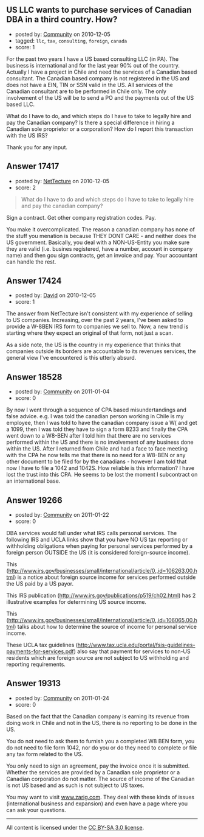 ## US LLC wants to purchase services of Canadian DBA in a third country. How?

- posted by: [Community](https://stackexchange.com/users/-1/-1-community) on 2010-12-05
- tagged: `llc`, `tax`, `consulting`, `foreign`, `canada`
- score: 1

For the past two years I have a US based consulting LLC (in PA). The business is international and for the last year 90% out of the country.
Actually I have a project in Chile and need the services of a Canadian based consultant.
The Canadian based company is not registered in the US and does not have a EIN, TIN or SSN valid in the US.
All services of the Canadian consultant are to be performed in Chile only. The only involvement of the US will be to send a PO and the payments out of the US based LLC.

What do I have to do, and which steps do I have to take to legally hire and pay the Canadian company?
Is there a special difference in hiring a Canadian sole proprietor or a corporation?
How do I report this transaction with the US IRS?

Thank you for any input.


## Answer 17417

- posted by: [NetTecture](https://stackexchange.com/users/-1/3350-nettecture) on 2010-12-05
- score: 2

> What do I have to do and which steps
> do I have to take to legally hire and
> pay the canadian company?

Sign a contract. Get other company registration codes. Pay.

You make it overcomplicated. The reason a canadian company has none of the stuff you menation is because THEY DONT CARE - and neither does the US government. Basically, you deal with a NON-US-Entity you make sure they are valid (i.e. busines registered, have a number, account in company name) and then gou sign contracts, get an invoice and pay. Your accountant can handle the rest.


## Answer 17424

- posted by: [David](https://stackexchange.com/users/-1/5460-david) on 2010-12-05
- score: 1

The answer from NetTecture isn't consistent with my experience of selling to US companies. Increasing, over the past 2 years, I've been asked to provide a W-8BEN IRS form to companies we sell to. Now, a new trend is starting where they expect an original of that form, not just a scan.

As a side note, the US is the country in my experience that thinks that companies outside its borders are accountable to its revenues services, the general view I've encountered is this utterly absurd.


## Answer 18528

- posted by: [Community](https://stackexchange.com/users/-1/-1-community) on 2011-01-04
- score: 0

By now I went through a sequence of CPA based misundertandings and false advice. e.g. I was told the canadian person working in Chile is my employee, then I was told to have the canadian company issue a W( and get a 1099, then I was told they have to sign a form 8233 and finally the CPA went down to a W8-BEN after I told him that there are no services performed within the US and there is no involvement of any business done within the US. After I returned from Chile and had a face to face meeting with the CPA he now tells me that there is no need for a W8-BEN or any other document to be filed for by the canadians - however I am told that now I have to file a 1042 and 1042S. How reliable is this information? I have lost the trust into this CPA. He seems to be lost the moment I subcontract on an international base.


## Answer 19266

- posted by: [Community](https://stackexchange.com/users/-1/-1-community) on 2011-01-22
- score: 0

DBA services would fall under what IRS calls personal services. The following IRS and UCLA links show that you have NO US tax reporting or withholding obligations when paying for personal services performed by a foreign person OUTSIDE the US (it is considered foreign-source income).

This (http://www.irs.gov/businesses/small/international/article/0,,id=106263,00.html) is a notice about foreign source income for services performed outside the US paid by a US payor.
 
This IRS publication (http://www.irs.gov/publications/p519/ch02.html) has 2 illustrative examples for determining US source income. 

This (http://www.irs.gov/businesses/small/international/article/0,,id=106065,00.html) talks about how to determine the source of income for personal service income.

These UCLA tax guidelines (http://www.tax.ucla.edu/portal/fsis-guidelines-payments-for-services.pdf) also say that payment for services to non-US residents which are foreign source are not subject to US withholding and reporting requirements.




## Answer 19313

- posted by: [Community](https://stackexchange.com/users/-1/-1-community) on 2011-01-24
- score: 0

Based on the fact that the Canadian company is earning its revenue from doing work in Chile and not in the US, there is no reporting to be done in the US.

You do not need to ask them to furnish you a completed W8 BEN form, you do not need to file form 1042, nor do you or do they need to complete or file any tax form related to the US.  
 
You only need to sign an agreement, pay the invoice once it is submitted.
Whether the services are provided by a Canadian sole proprietor or a  Canadian corporation do not matter. The source of income of the Canadian is not US based and as such is not subject to US taxes.

You may want to visit www.zarig.com. They deal with these kinds of issues (international business and expansion) and even have a page where you can ask your questions.




---

All content is licensed under the [CC BY-SA 3.0 license](https://creativecommons.org/licenses/by-sa/3.0/).
